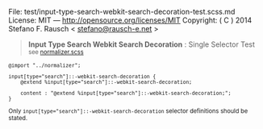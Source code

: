 File:      test/input-type-search-webkit-search-decoration-test.scss.md
License:   MIT — http://opensource.org/licenses/MIT
Copyright: ( C ) 2014 Stefano F. Rausch < stefano@rausch-e.net >

> **Input Type Search Webkit Search Decoration** : Single Selector Test  
> <small> see [normalizer.scss](../_normalizer.scss.md) </smalll>

    @import "../normalizer";

    input[type="search"]::-webkit-search-decoration {
        @extend %input[type="search"]::-webkit-search-decoration;

        content : "@extend %input[type="search"]::-webkit-search-decoration;";
    }

Only `input[type="search"]::-webkit-search-decoration` selector definitions should be stated.

